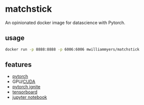 # matchstick

An opinionated docker image for datascience with Pytorch.

## usage

```bash
docker run -p 8888:8888 -p 6006:6006 mwilliammyers/matchstick
```
## features
- [pytorch](https://pytorch.org)
- GPU/[CUDA](https://developer.nvidia.com/cuda-toolkit)
- [pytorch ignite](https://pytorch.org/ignite/)
- [tensorboard](https://www.tensorflow.org/tensorboard)
- [jupyter notebook](https://jupyter.org/index.html)